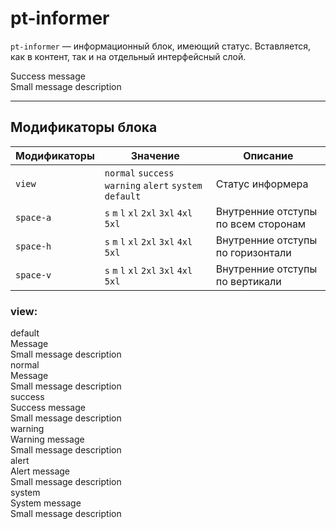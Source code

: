 # pt-informer

`pt-informer` — информационный блок, имеющий статус. Вставляется, как в контент, так и на отдельный интерфейсный слой.

<div class="preview">
    <div class="pt-informer pt-informer_view_success theme theme_color_whitepaper-success" style="min-width: 240px; width: 50%;">
        <div class="pt-informer__content pt-informer__content_space-a_l">
            <div class="text text_size_xl text_view_primary text_weight_bold decorator decorator_indent-b_xxxs">Success message</div>
            <div class="text text_size_m text_view_primary decorator decorator_indent-b_xxxs">Small message description</div>
        </div>
    </div>
</div>

___


## Модификаторы блока

Модификаторы | Значение                                                | Описание
------------ | ------------------------------------------------------- | -----------------------------------
`view`       | `normal` `success` `warning` `alert` `system` `default` | Статус информера
`space-a`    | `s` `m` `l` `xl` `2xl` `3xl` `4xl` `5xl`                | Внутренние отступы по всем сторонам
`space-h`    | `s` `m` `l` `xl` `2xl` `3xl` `4xl` `5xl`                | Внутренние отступы по горизонтали
`space-v`    | `s` `m` `l` `xl` `2xl` `3xl` `4xl` `5xl`                | Внутренние отступы по вертикали


### view:

<div class="tpl-grid tpl-grid_m-columns_6 tpl-grid_col-gap_third tpl-grid_row-gap_third tpl-grid_vertical-align_center decorator decorator_indent-b_xxxl">
    <div class="tpl-grid__fraction tpl-grid__fraction_m-col_1">
            <div class="text text_size_xl text_view_ghost">default</div>
    </div>
    <div class="tpl-grid__fraction tpl-grid__fraction_m-col_5">
        <div class="pt-informer pt-informer_view_default theme theme_color_whitepaper-default">
        <div class="pt-informer__content pt-informer__content_space-a_l">
            <div class="text text_size_xl text_view_primary text_weight_bold decorator decorator_indent-b_xxxs">Message</div>
            <div class="text text_size_m text_view_primary decorator decorator_indent-b_xxxs">Small message description</div>
        </div>
        </div>
    </div>
</div>
<div class="tpl-grid tpl-grid_m-columns_6 tpl-grid_col-gap_third tpl-grid_row-gap_third tpl-grid_vertical-align_center decorator decorator_indent-b_xxxl">
    <div class="tpl-grid__fraction tpl-grid__fraction_m-col_1">
            <div class="text text_size_xl text_view_ghost">normal</div>
    </div>
    <div class="tpl-grid__fraction tpl-grid__fraction_m-col_5">
        <div class="pt-informer pt-informer_view_normal theme theme_color_whitepaper-normal">
        <div class="pt-informer__content pt-informer__content_space-a_l">
            <div class="text text_size_xl text_view_primary text_weight_bold decorator decorator_indent-b_xxxs">Message</div>
            <div class="text text_size_m text_view_primary decorator decorator_indent-b_xxxs">Small message description</div>
        </div>
        </div>
    </div>
</div>
<div class="tpl-grid tpl-grid_m-columns_6 tpl-grid_col-gap_third tpl-grid_row-gap_third tpl-grid_vertical-align_center decorator decorator_indent-b_xxxl">
    <div class="tpl-grid__fraction tpl-grid__fraction_m-col_1">
            <div class="text text_size_xl text_view_ghost">success</div>
    </div>
    <div class="tpl-grid__fraction tpl-grid__fraction_m-col_5">
        <div class="pt-informer pt-informer_view_success theme theme_color_whitepaper-success">
        <div class="pt-informer__content pt-informer__content_space-a_l">
            <div class="text text_size_xl text_view_primary text_weight_bold decorator decorator_indent-b_xxxs">Success message</div>
            <div class="text text_size_m text_view_primary decorator decorator_indent-b_xxxs">Small message description</div>
        </div>
        </div>
    </div>
</div>
<div class="tpl-grid tpl-grid_m-columns_6 tpl-grid_col-gap_third tpl-grid_row-gap_third tpl-grid_vertical-align_center decorator decorator_indent-b_xxxl">
    <div class="tpl-grid__fraction tpl-grid__fraction_m-col_1">
            <div class="text text_size_xl text_view_ghost">warning</div>
    </div>
    <div class="tpl-grid__fraction tpl-grid__fraction_m-col_5">
        <div class="pt-informer pt-informer_view_warning theme theme_color_whitepaper-warning">
        <div class="pt-informer__content pt-informer__content_space-a_l">
            <div class="text text_size_xl text_view_primary text_weight_bold decorator decorator_indent-b_xxxs">Warning message</div>
            <div class="text text_size_m text_view_primary decorator decorator_indent-b_xxxs">Small message description</div>
        </div>
        </div>
    </div>
</div>
<div class="tpl-grid tpl-grid_m-columns_6 tpl-grid_col-gap_third tpl-grid_row-gap_third tpl-grid_vertical-align_center decorator decorator_indent-b_xxxl">
    <div class="tpl-grid__fraction tpl-grid__fraction_m-col_1">
            <div class="text text_size_xl text_view_ghost">alert</div>
    </div>
    <div class="tpl-grid__fraction tpl-grid__fraction_m-col_5">
        <div class="pt-informer pt-informer_view_alert theme theme_color_whitepaper-alert">
        <div class="pt-informer__content pt-informer__content_space-a_l">
            <div class="text text_size_xl text_view_primary text_weight_bold decorator decorator_indent-b_xxxs">Alert message</div>
            <div class="text text_size_m text_view_primary decorator decorator_indent-b_xxxs">Small message description</div>
        </div>
        </div>
    </div>
</div>
<div class="tpl-grid tpl-grid_m-columns_6 tpl-grid_col-gap_third tpl-grid_row-gap_third tpl-grid_vertical-align_center decorator decorator_indent-b_xxxl">
    <div class="tpl-grid__fraction tpl-grid__fraction_m-col_1">
            <div class="text text_size_xl text_view_ghost">system</div>
    </div>
    <div class="tpl-grid__fraction tpl-grid__fraction_m-col_5">
        <div class="pt-informer pt-informer_view_system theme theme_color_whitepaper-system">
        <div class="pt-informer__content pt-informer__content_space-a_l">
            <div class="text text_size_xl text_view_primary text_weight_bold decorator decorator_indent-b_xxxs">System message</div>
            <div class="text text_size_m text_view_primary decorator decorator_indent-b_xxxs">Small message description</div>
        </div>
        </div>
    </div>
</div>
